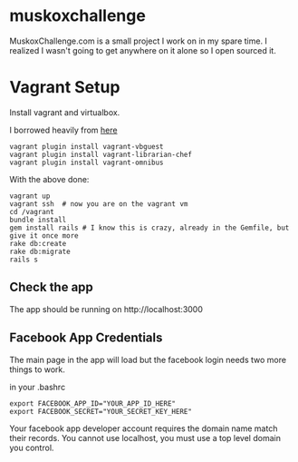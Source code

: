 muskoxchallenge
===============

MuskoxChallenge.com is a small project I work on in my spare time. I realized I wasn't going to get anywhere on it alone so I open sourced it.



Vagrant Setup
=============

Install vagrant and virtualbox.

I borrowed heavily from [here](https://gorails.com/guides/using-vagrant-for-rails-development)

```
vagrant plugin install vagrant-vbguest
vagrant plugin install vagrant-librarian-chef
vagrant plugin install vagrant-omnibus
```

With the above done:
```
vagrant up
vagrant ssh  # now you are on the vagrant vm
cd /vagrant
bundle install
gem install rails # I know this is crazy, already in the Gemfile, but give it once more
rake db:create
rake db:migrate
rails s
```

Check the app
-------------
The app should be running on http://localhost:3000


Facebook App Credentials
------------------------

The main page in the app will load but the facebook login needs two more things to work.

in your .bashrc

```
export FACEBOOK_APP_ID="YOUR_APP_ID_HERE"
export FACEBOOK_SECRET="YOUR_SECRET_KEY_HERE"
```

Your facebook app developer account requires the domain name match their records. You cannot use localhost, you must use a top level domain you control.




